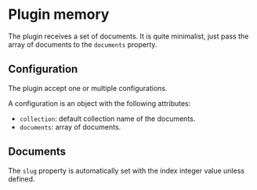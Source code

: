 
# Plugin memory

The plugin receives a set of documents. It is quite minimalist, just pass the array of documents to the `documents` property.

## Configuration

The plugin accept one or multiple configurations.

A configuration is an object with the following attributes:

- `collection`: default collection name of the documents.
- `documents`: array of documents.

## Documents

The `slug` property is automatically set with the index integer value unless defined.
